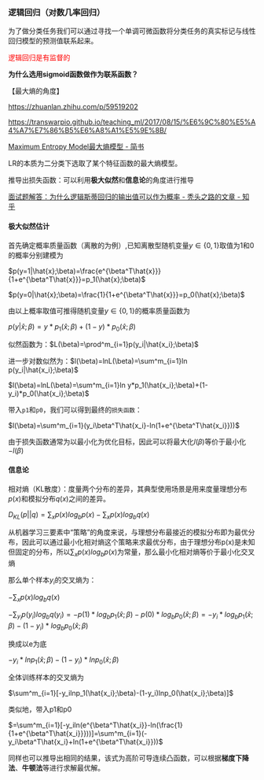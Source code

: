 ### 逻辑回归（对数几率回归）

为了做分类任务我们可以通过寻找一个单调可微函数将分类任务的真实标记与线性回归模型的预测值联系起来。

<font color=red> 逻辑回归是有监督的</font>

**为什么选用sigmoid函数做作为联系函数？**

【最大熵的角度】

https://zhuanlan.zhihu.com/p/59519202

https://transwarpio.github.io/teaching_ml/2017/08/15/%E6%9C%80%E5%A4%A7%E7%86%B5%E6%A8%A1%E5%9E%8B/

[Maximum Entropy Model最大熵模型 - 简书](https://www.jianshu.com/p/10d778068f70)

LR的本质为二分类下选取了某个特征函数的最大熵模型。

推导出损失函数：可以利用**极大似然**和**信息论**的角度进行推导



[面试题解答：为什么逻辑斯蒂回归的输出值可以作为概率 - 秃头之路的文章 - 知乎]( https://zhuanlan.zhihu.com/p/441128484)



#### 极大似然估计

首先确定概率质量函数（离散的为例）,已知离散型随机变量$y\in\{0,1\}$取值为1和0的概率分别建模为

$p(y=1|\hat{x};\beta)=\frac{e^{\beta^T\hat{x}}}{1+e^{\beta^T\hat{x}}}=p_1(\hat{x};\beta)$

$p(y=0|\hat{x};\beta)=\frac{1}{1+e^{\beta^T\hat{x}}}=p_0(\hat{x};\beta)$

由以上概率取值可推得随机变量$y\in\{0,1\}$的概率质量函数为

$p(y|\hat{x};\beta)=y* p_1(\hat{x};\beta)+(1-y)*p_0(\hat{x};\beta)$

似然函数为：$L(\beta)=\prod^m_{i=1}p(y_i|\hat{x_i};\beta)$

进一步对数似然为：$l(\beta)=lnL(\beta)=\sum^m_{i=1}ln p(y_i|\hat{x_i};\beta)$

$l(\beta)=lnL(\beta)=\sum^m_{i=1}ln y*p_1(\hat{x_i};\beta)+(1-y_i)*p_0(\hat{x_i};\beta)$

带入`p1`和`p0`，我们可以得到最终的`损失函数`：

$l(\beta)=\sum^m_{i=1}(y_i\beta^T\hat{x_i}-ln(1+e^{\beta^T\hat{x_i}}))$

由于损失函数通常为以最小化为优化目标，因此可以将最大化$l(\beta)$等价于最小化$-l(\beta)$



#### 信息论

相对熵（KL散度）：度量两个分布的差异，其典型使用场景是用来度量理想分布$p(x)$和模拟分布$q(x)$之间的差异。

$D_{KL}(p||q)=\sum_xp(x)log_bp(x)-\sum_xp(x)log_bq(x)$

从机器学习三要素中“策略”的角度来说，与理想分布最接近的模拟分布即为最优分布，因此可以通过最小化相对熵这个策略来求最优分布，由于理想分布p(x)是未知但固定的分布，所以$\sum_xp(x)log_bp(x)$为常量，那么最小化相对熵等价于最小化交叉熵

那么单个样本$y_i$的交叉熵为：

$-\sum_xp(x)log_bq(x)$

$-\sum_{y_i}p(y_i)log_bq(y_i) = -p(1)*log_bp_1(\hat{x};\beta)-p(0)*log_bp_0(\hat{x};\beta)=-y_i*log_bp_1(\hat{x};\beta)-(1-y_i)*log_bp_0(\hat{x};\beta)$

换成以e为底

$-y_i*lnp_1(\hat{x};\beta)-(1-y_i)*lnp_0(\hat{x};\beta)$

全体训练样本的交叉熵为

$\sum^m_{i=1}[-y_ilnp_1(\hat{x_i};\beta)-(1-y_i)lnp_0(\hat{x_i};\beta)]$

类似地，带入p1和p0

$=\sum^m_{i=1}[-y_iln(e^{\beta^T\hat{x_i}}-ln(\frac{1}{1+e^{\beta^T\hat{x_i}}}))]=\sum^m_{i=1}(-y_i\beta^T\hat{x_i}+ln(1+e^{\beta^T\hat{x_i}}))$

同样也可以推导出相同的结果，该式为高阶可导连续凸函数，可以根据**梯度下降法**、**牛顿法**等进行求解最优解。